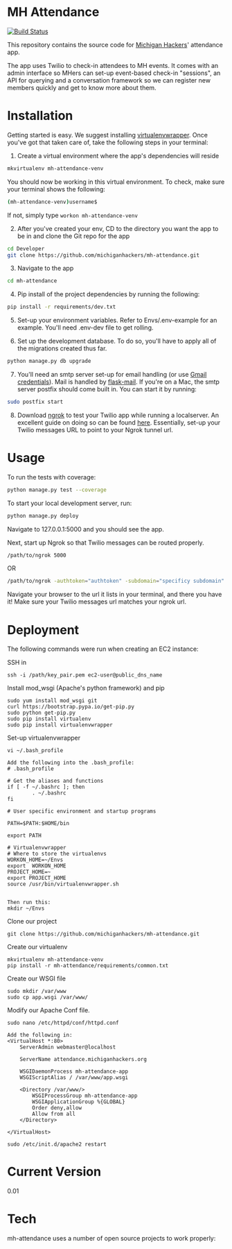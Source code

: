 MH Attendance 
======

[![Build Status](https://travis-ci.org/michiganhackers/mh-attendance.svg)](https://travis-ci.org/michiganhackers/mh-attendance)

This repository contains the source code for [Michigan Hackers](http://wwww.michiganhackers.org)' attendance app.

The app uses Twilio to check-in attendees to MH events. It comes with an admin interface so MHers can set-up event-based check-in "sessions", an API for querying and a conversation framework so we can register new members quickly and get to know more about them.

Installation
===
Getting started is easy. We suggest installing [virtualenvwrapper](http://virtualenvwrapper.readthedocs.org/en/latest/). Once you've got that taken care of, take the following steps in your terminal:

1) Create a virtual environment where the app's dependencies will reside
```sh
mkvirtualenv mh-attendance-venv
```
You should now be working in this virtual environment. To check, make sure your terminal shows the following:
```sh
(mh-attendance-venv)username$
```
If not, simply type ```workon mh-attendance-venv```

2) After you've created your env, CD to the directory you want the app to be in and clone the Git repo for the app
```sh
cd Developer
git clone https://github.com/michiganhackers/mh-attendance.git
```
3) Navigate to the app
```sh
cd mh-attendance
```
4) Pip install of the project dependencies by running the following:
```sh
pip install -r requirements/dev.txt
```

5) Set-up your environment variables. Refer to Envs/.env-example for an example. You'll need .env-dev file to get rolling.

6) Set up the development database. To do so, you'll have to apply all of the migrations created thus far.
```sh
python manage.py db upgrade
```

7) You'll need an smtp server set-up for email handling (or use [Gmail credentials](http://flask.pocoo.org/snippets/85/)). Mail is handled by [flask-mail](https://pythonhosted.org/flask-mail/). If you're on a Mac, the smtp server postfix should come built in. You can start it by running:
```sh
sudo postfix start
```

8) Download [ngrok](https://ngrok.com/download) to test your Twilio app while running a localserver. An excellent guide on doing so can be found [here](https://www.twilio.com/blog/2013/10/test-your-webhooks-locally-with-ngrok.html). Essentially, set-up your Twilio messages URL to point to your Ngrok tunnel url.

Usage
===

To run the tests with coverage:
```sh
python manage.py test --coverage
```

To start your local development server, run:
```sh
python manage.py deploy
```
Navigate to 127.0.0.1:5000 and you should see the app.

Next, start up Ngrok so that Twilio messages can be routed properly.
```sh
/path/to/ngrok 5000
```
OR
```sh
/path/to/ngrok -authtoken="authtoken" -subdomain="specificy subdomain" 5000
```
Navigate your browser to the url it lists in your terminal, and there you have it! 
Make sure your Twilio messages url matches your ngrok url.

Deployment
===
The following commands were run when creating an EC2 instance:

SSH in
```
ssh -i /path/key_pair.pem ec2-user@public_dns_name
```

Install mod_wsgi (Apache's python framework) and pip
```
sudo yum install mod_wsgi git
curl https://bootstrap.pypa.io/get-pip.py
sudo python get-pip.py
sudo pip install virtualenv
sudo pip install virtualenvwrapper
```

Set-up virtualenvwrapper
```
vi ~/.bash_profile

Add the following into the .bash_profile:
# .bash_profile

# Get the aliases and functions
if [ -f ~/.bashrc ]; then
        . ~/.bashrc
fi

# User specific environment and startup programs

PATH=$PATH:$HOME/bin

export PATH

# Virtualenvwrapper
# Where to store the virtualenvs
WORKON_HOME=~/Envs
export  WORKON_HOME
PROJECT_HOME=~
export PROJECT_HOME
source /usr/bin/virtualenvwrapper.sh


Then run this:
mkdir ~/Envs
```

Clone our project
```
git clone https://github.com/michiganhackers/mh-attendance.git
```

Create our virtualenv
```
mkvirtualenv mh-attendance-venv
pip install -r mh-attendance/requirements/common.txt
```

Create our WSGI file
```
sudo mkdir /var/www 
sudo cp app.wsgi /var/www/
```

Modify our Apache Conf file.
```
sudo nano /etc/httpd/conf/httpd.conf

Add the following in:
<VirtualHost *:80>
    ServerAdmin webmaster@localhost

    ServerName attendance.michiganhackers.org

    WSGIDaemonProcess mh-attendance-app
    WSGIScriptAlias / /var/www/app.wsgi

    <Directory /var/www/>
        WSGIProcessGroup mh-attendance-app
        WSGIApplicationGroup %{GLOBAL}
        Order deny,allow
        Allow from all
    </Directory>

</VirtualHost>
```
```
sudo /etc/init.d/apache2 restart
```



Current Version
===
0.01

Tech
===
mh-attendance uses a number of open source projects to work properly:
